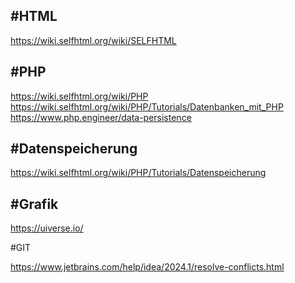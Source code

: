 #HTML
------

https://wiki.selfhtml.org/wiki/SELFHTML

#PHP
------

https://wiki.selfhtml.org/wiki/PHP
https://wiki.selfhtml.org/wiki/PHP/Tutorials/Datenbanken_mit_PHP
https://www.php.engineer/data-persistence

#Datenspeicherung
------

https://wiki.selfhtml.org/wiki/PHP/Tutorials/Datenspeicherung

#Grafik
------

https://uiverse.io/

#GIT

https://www.jetbrains.com/help/idea/2024.1/resolve-conflicts.html